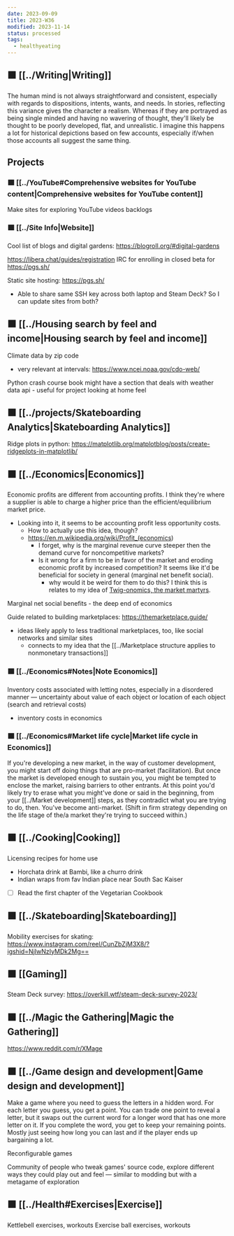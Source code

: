 ```yaml
---
date: 2023-09-09
title: 2023-W36
modified: 2023-11-14
status: processed
tags:
  - healthyeating
---
```


## 🟩 [[../Writing|Writing]]

The human mind is not always straightforward and consistent, especially with regards to dispositions, intents, wants, and needs. In stories, reflecting this variance gives the character a realism. Whereas if they are portrayed as being single minded and having no wavering of thought, they'll likely be thought to be poorly developed, flat, and unrealistic. I imagine this happens a lot for historical depictions based on few accounts, especially if/when those accounts all suggest the same thing.

## Projects
### 🟩 [[../YouTube#Comprehensive websites for YouTube content|Comprehensive websites for YouTube content]]
Make sites for exploring YouTube videos backlogs

### 🟩 [[../Site Info|Website]]
Cool list of blogs and digital gardens: <https://blogroll.org/#digital-gardens>

<https://libera.chat/guides/registration> IRC for enrolling in closed beta for <https://pgs.sh/>

Static site hosting: <https://pgs.sh/>
- Able to share same SSH key across both laptop and Steam Deck? So I can update sites from both?

## 🟩 [[../Housing search by feel and income|Housing search by feel and income]]
Climate data by zip code
- very relevant at intervals: <https://www.ncei.noaa.gov/cdo-web/>

Python crash course book might have a section that deals with weather data api - useful for project looking at home feel

## 🟩 [[../projects/Skateboarding Analytics|Skateboarding Analytics]]
Ridge plots in python: <https://matplotlib.org/matplotblog/posts/create-ridgeplots-in-matplotlib/>

## 🟩 [[../Economics|Economics]]
Economic profits are different from accounting profits. I think they're where a supplier is able to charge a higher price than the efficient/equilibrium market price.
- Looking into it, it seems to be accounting profit less opportunity costs.
	- How to actually use this idea, though?
	- <https://en.m.wikipedia.org/wiki/Profit_(economics>)
		- I forget, why is the marginal revenue curve steeper then the demand curve for noncompetitive markets?
		- Is it wrong for a firm to be in favor of the market and eroding economic profit by increased competition? It seems like it'd be beneficial for society in general (marginal net benefit social).
			- why would it be weird for them to do this? I think this is relates to my idea of [Twig-onomics, the market martyrs](https://youtu.be/w1Ue4RdowmU).

Marginal net social benefits - the deep end of economics

Guide related to building marketplaces: <https://themarketplace.guide/>
- ideas likely apply to less traditional marketplaces, too, like social networks and similar sites
	- connects to my idea that the [[../Marketplace structure applies to nonmonetary transactions]]

### 🟩 [[../Economics#Notes|Note Economics]]
Inventory costs associated with letting notes, especially in a disordered manner — uncertainty about value of each object or location of each object (search and retrieval costs)
- inventory costs in economics

### 🟩 [[../Economics#Market life cycle|Market life cycle in Economics]]
If you're developing a new market, in the way of customer development, you might start off doing things that are pro-market (facilitation). But once the market is developed enough to sustain you, you might be tempted to enclose the market, raising barriers to other entrants. At this point you'd likely try to erase what you might've done or said in the beginning, from your [[../Market development]] steps, as they contradict what you are trying to do, then. You've become anti-market. (Shift in firm strategy depending on the life stage of the/a market they're trying to succeed within.)

## 🟩 [[../Cooking|Cooking]]
Licensing recipes for home use
- Horchata drink at Bambi, like a churro drink
- Indian wraps from fav Indian place near South Sac Kaiser

- [ ] Read the first chapter of the Vegetarian Cookbook

## 🟩 [[../Skateboarding|Skateboarding]]
Mobility exercises for skating: <https://www.instagram.com/reel/CunZbZjM3X8/?igshid=NjIwNzIyMDk2Mg==>

## 🟩 [[Gaming]]
Steam Deck survey: <https://overkill.wtf/steam-deck-survey-2023/>

## 🟩 [[../Magic the Gathering|Magic the Gathering]]
<https://www.reddit.com/r/XMage>

## 🟩 [[../Game design and development|Game design and development]]
Make a game where you need to guess the letters in a hidden word. For each letter you guess, you get a point. You can trade one point to reveal a letter, but it swaps out the current word for a longer word that has one more letter on it. If you complete the word, you get to keep your remaining points. Mostly just seeing how long you can last and if the player ends up bargaining a lot.

Reconfigurable games

Community of people who tweak games' source code, explore different ways they could play out and feel — similar to modding but with a metagame of exploration

## 🟩 [[../Health#Exercises|Exercise]]
Kettlebell exercises, workouts
Exercise ball exercises, workouts
